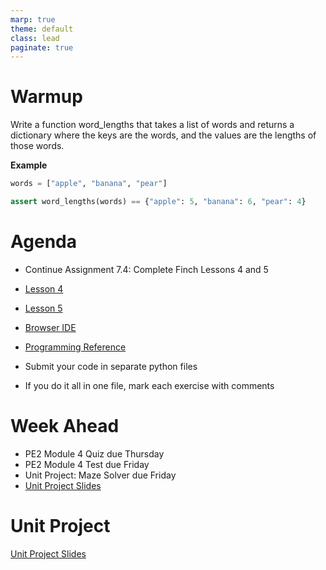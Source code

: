 ```yaml
---
marp: true
theme: default
class: lead
paginate: true
---
```


<!-- headingDivider: 1 -->
<!-- backgroundColor: black -->
<!-- class: invert -->

# **Warmup**

Write a function word_lengths that takes a list of words and returns a dictionary where the keys are the words, and the values are the lengths of those words.

**Example**

```python
words = ["apple", "banana", "pear"]

assert word_lengths(words) == {"apple": 5, "banana": 6, "pear": 4}
```

# Agenda

- Continue Assignment 7.4: Complete Finch Lessons 4 and 5
- [Lesson 4](https://learn.birdbraintechnologies.com/finch/python/program/lesson-4-controlling-motors)
- [Lesson 5](https://learn.birdbraintechnologies.com/finch/python/program/lesson-5-buttons-and-distance-sensor)
- [Browser IDE](https://brython.birdbraintechnologies.com/)
- [Programming Reference](https://learn.birdbraintechnologies.com/finch/python/?robot=finch&software=python&moduleslide=&pg=library&r=&&moduleslide2=)

- Submit your code in separate python files
- If you do it all in one file, mark each exercise with comments

# Week Ahead

- PE2 Module 4 Quiz due Thursday
- PE2 Module 4 Test due Friday
- Unit Project: Maze Solver due Friday 
- [Unit Project Slides](https://whlapinel.github.io/courses/python-ii-programming-honors/unit-7/lesson-7.7/files/project_slides.html)

# Unit Project

[Unit Project Slides](https://whlapinel.github.io/courses/python-ii-programming-honors/unit-7/lesson-7.7/files/project_slides.html)
